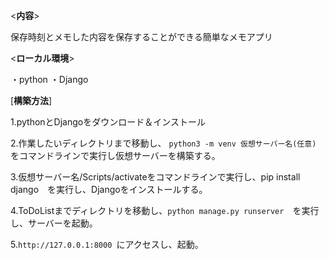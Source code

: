 <**内容**>

保存時刻とメモした内容を保存することができる簡単なメモアプリ

<**ローカル環境**>

・python
・Django

[**構築方法**]

1.pythonとDjangoをダウンロード＆インストール

2.作業したいディレクトリまで移動し、 `python3 -m venv 仮想サーバー名(任意)`　をコマンドラインで実行し仮想サーバーを構築する。

3.仮想サーバー名/Scripts/activateをコマンドラインで実行し、pip install django　を実行し、Djangoをインストールする。

4.ToDoListまでディレクトリを移動し、`python manage.py runserver`　を実行し、サーバーを起動。

5.`http://127.0.0.1:8000 `にアクセスし、起動。
